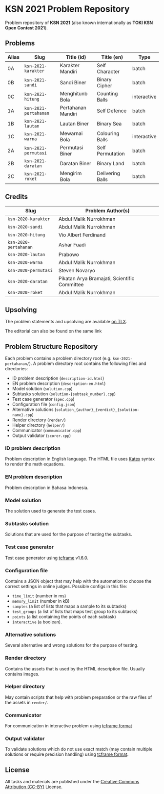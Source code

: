# KSN 2021 Problem Repository

Problem repository of **KSN 2021** (also known internationally as
**TOKI KSN Open Contest 2021**).

## Problems

| Alias | Slug                  | Title (id)         | Title (en)       | Type        |
| ----- | --------------------- | ------------------ | ---------------- | ----------- |
| 0A    | `ksn-2021-karakter`   | Karakter Mandiri   | Self Character   | batch       |
| 0B    | `ksn-2021-sandi`      | Sandi Biner        | Binary Cipher    | batch       |
| 0C    | `ksn-2021-hitung`     | Menghitunb Bola    | Counting Balls   | interactive |
| 1A    | `ksn-2021-pertahanan` | Pertahanan Mandiri | Self Defence     | batch       |
| 1B    | `ksn-2021-lautan`     | Lautan Biner       | Binary Sea       | batch       |
| 1C    | `ksn-2021-warna`      | Mewarnai Bola      | Colouring Balls  | interactive |
| 2A    | `ksn-2021-permutasi`  | Permutasi Biner    | Self Permutation | batch       |
| 2B    | `ksn-2021-daratan`    | Daratan Biner      | Binary Land      | batch       |
| 2C    | `ksn-2021-roket`      | Mengirim Bola      | Delivering Balls | batch       |

## Credits

| Slug                  | Problem Author(s)                            |
| --------------------- | -------------------------------------------- |
| `ksn-2020-karakter`   | Abdul Malik Nurrokhman                       |
| `ksn-2020-sandi`      | Abdul Malik Nurrokhman                       |
| `ksn-2020-hitung`     | Vio Albert Ferdinand                         |
| `ksn-2020-pertahanan` | Ashar Fuadi                                  |
| `ksn-2020-lautan`     | Prabowo                                      |
| `ksn-2020-warna`      | Abdul Malik Nurrokhman                       |
| `ksn-2020-permutasi`  | Steven Novaryo                               |
| `ksn-2020-daratan`    | Pikatan Arya Bramajati, Scientific Committee |
| `ksn-2020-roket`      | Abdul Malik Nurrokhman                       |

## Upsolving

The problem statements and upsolving are available
[on TLX](https://tlx.toki.id/problems/ksn-2021).

The editorial can also be found on the same link

## Problem Structure Repository

Each problem contains a problem directory root (e.g. `ksn-2021-pertahanan/`).
A problem directory root contains the following files and directories:

* ID problem description (`description-id.html`)
* EN problem description (`description-en.html`)
* Model solution (`solution.cpp`)
* Subtasks solution (`solution-{subtask_number}.cpp`)
* Test case generator (`spec.cpp`)
* Configuration file (`config.json`)
* Alternative solutions (`solution_{author}_{verdict}_{solution-name}.cpp`)
* Render directory (`render/`)
* Helper directory (`helper/`)
* Communicator (`communicator.cpp`)
* Output validator (`scorer.cpp`)

### ID problem description

Problem description in English language.
The HTML file uses [Katex](https://katex.org/) syntax to render the math equations.

### EN problem description

Problem description in Bahasa Indonesia.

### Model solution

The solution used to generate the test cases.

### Subtasks solution

Solutions that are used for the purpose of testing the subtasks.

### Test case generator

Test case generator using [tcframe](http://tcframe.toki.id/en/stable/) v1.6.0.

### Configuration file

Contains a JSON object that may help with the automation to choose the correct settings in online judges.
Possible configs in this file:

* `time_limit` (number in ms)
* `memory_limit` (number in kB)
* `samples` (a list of lists that maps a sample to its subtasks)
* `test_groups` (a list of lists that maps test group to its subtasks)
* `points` (a list containing the points of each subtask)
* `interactive` (a boolean).

### Alternative solutions

Several alternative and wrong solutions for the purpose of testing.

### Render directory

Contains the assets that is used by the HTML description file.
Usually contains images.

### Helper directory

May contain scripts that help with problem preparation or the raw files of the assets in `render/`.

### Communicator

For communication in interactive problem using [tcframe format](https://tcframe.toki.id/en/stable/topic-guides/styles.html#communicator)

### Output validator

To validate solutions which do not use exact match (may contain multiple solutions or require precision handling) using [tcframe format](https://tcframe.toki.id/en/stable/topic-guides/styles.html#scorer).

## License

All tasks and materials are published under the [Creative Commons Attribution
(CC-BY)](https://github.com/ia-toki/ksn-2021/blob/master/LICENSE) License.
